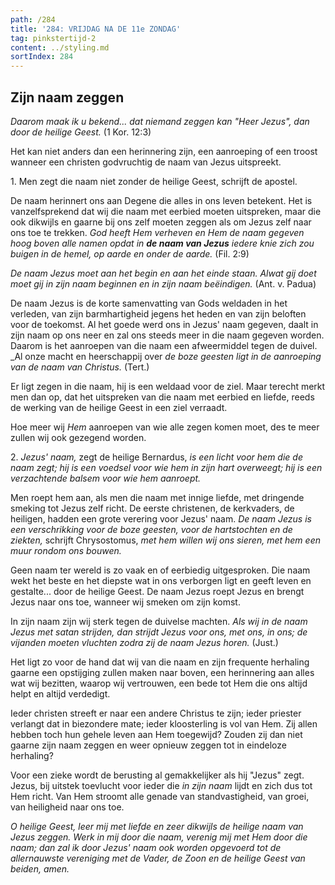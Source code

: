 ```yaml
---
path: /284
title: '284: VRIJDAG NA DE 11e ZONDAG'
tag: pinkstertijd-2
content: ../styling.md
sortIndex: 284
---
```


## Zijn naam zeggen

_Daarom maak ik u bekend... dat niemand zeggen kan "Heer Jezus", dan door de heilige Geest._ (1 Kor. 12:3)

Het kan niet anders dan een herinnering zijn, een aanroeping of een troost wanneer een christen godvruchtig de naam van Jezus uitspreekt.

1\. Men zegt die naam niet zonder de heilige Geest, schrijft de apostel.

De naam herinnert ons aan Degene die alles in ons leven betekent. Het is vanzelfsprekend dat wij die naam met eerbied moeten uitspreken, maar die ook dikwijls en gaarne bij ons zelf moeten zeggen als om Jezus zelf naar ons toe te trekken. _God heeft Hem verheven en Hem de naam gegeven hoog boven alle namen opdat in __de naam van Jezus__ iedere knie zich zou buigen in de hemel, op aarde en onder de aarde._ (Fil. 2:9)

_De naam Jezus moet aan het begin en aan het einde staan. Alwat gij doet moet gij in zijn naam beginnen en in zijn naam beëindigen._ (Ant. v. Padua)

De naam Jezus is de korte samenvatting van Gods weldaden in het verleden, van zijn barmhartigheid jegens het heden en van zijn beloften voor de toekomst. Al het goede werd ons in Jezus' naam gegeven, daalt in zijn naam op ons neer en zal ons steeds meer in die naam gegeven worden. Daarom is het aanroepen van die naam een afweermiddel tegen de duivel. _Al onze macht en heerschappij over _de boze geesten ligt in de aanroeping van de naam van Christus._ (Tert.)

Er ligt zegen in die naam, hij is een weldaad voor de ziel. Maar terecht merkt men dan op, dat het uitspreken van die naam met eerbied en liefde, reeds de werking van de heilige Geest in een ziel verraadt.

Hoe meer wij _Hem_ aanroepen van wie alle zegen komen moet, des te meer zullen wij ook gezegend worden.

2\. _Jezus' naam,_ zegt de heilige Bernardus, _is een licht voor hem die de naam zegt; hij is een voedsel voor wie hem in zijn hart overweegt; hij is een verzachtende balsem voor wie hem aanroept._

Men roept hem aan, als men die naam met innige liefde, met dringende smeking tot Jezus zelf richt. De eerste christenen, de kerkvaders, de heiligen, hadden een grote verering voor Jezus' naam. _De naam Jezus is een verschrikking voor de boze geesten, voor de hartstochten en de ziekten,_ schrijft Chrysostomus, _met hem willen wij ons sieren, met hem een muur rondom ons bouwen._

Geen naam ter wereld is zo vaak en of eerbiedig uitgesproken. Die naam wekt het beste en het diepste wat in ons verborgen ligt en geeft leven en gestalte... door de heilige Geest. De naam Jezus roept Jezus en brengt Jezus naar ons toe, wanneer wij smeken om zijn komst.

In zijn naam zijn wij sterk tegen de duivelse machten. _Als wij in de naam Jezus met satan strijden, dan strijdt Jezus voor ons, met ons, in ons; de vijanden moeten vluchten zodra zij de naam Jezus horen._ (Just.)

Het ligt zo voor de hand dat wij van die naam en zijn frequente herhaling gaarne een opstijging zullen maken naar boven, een herinnering aan alles wat wij bezitten, waarop wij vertrouwen, een bede tot Hem die ons altijd helpt en altijd verdedigt.

Ieder christen streeft er naar een andere Christus te zijn; ieder priester verlangt dat in biezondere mate; ieder kloosterling is vol van Hem. Zij allen hebben toch hun gehele leven aan Hem toegewijd? Zouden zij dan niet gaarne zijn naam zeggen en weer opnieuw zeggen tot in eindeloze herhaling?

Voor een zieke wordt de berusting al gemakkelijker als hij "Jezus" zegt. Jezus, bij uitstek toevlucht voor ieder die _in zijn naam_ lijdt en zich dus tot Hem richt. Van Hem stroomt alle genade van standvastigheid, van groei, van heiligheid naar ons toe.

_O heilige Geest, leer mij met liefde en zeer dikwijls de heilige naam van Jezus zeggen. Werk in mij door die naam, verenig mij met Hem door die naam; dan zal ik door Jezus' naam ook worden opgevoerd tot de allernauwste vereniging met de Vader, de Zoon en de heilige Geest van beiden, amen._
